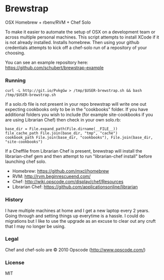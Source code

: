 # Brewstrap

OSX Homebrew + rbenv/RVM + Chef Solo

To make it easier to automate the setup of OSX on a development team or across multiple personal machines. This script attempts to install XCode if it is not already installed. Installs homebrew. Then using your github credentials attempts to kick off a chef-solo run of a repository of your choosing. 

You can see an example repository here: https://github.com/schubert/brewstrap-example

### Running

    curl -L http://git.io/PvkgGw > /tmp/$USER-brewstrap.sh && bash /tmp/$USER-brewstrap.sh

If a solo.rb file is not present in your repo brewstrap will write one out
expecting cookbooks only to be in the "cookbooks" folder. If you have additional
folders you wish to include (for example site-cookbooks if you are using
Librarian Chef) then check in your own solo.rb:

    base_dir = File.expand_path(File.dirname(__FILE__))
    file_cache_path File.join(base_dir, "tmp", "cache")
    cookbook_path File.join(base_dir, "cookbooks"), File.join(base_dir, "site-cookbooks")

If a Cheffile from Librarian Chef is present, brewstrap will install the
librarian-chef gem and then attempt to run "librarian-chef install" before
launching chef solo.

* Homebrew: https://github.com/mxcl/homebrew
* RVM: http://rvm.beginrescueend.com/
* Chef: http://wiki.opscode.com/display/chef/Resources
* Librarian Chef: https://github.com/applicationsonline/librarian

### History

I have multiple machines at home and I get a new laptop every 2 years. Going through and setting things up everytime is a hassle. I could do migrations but I like to use the upgrade as an excuse to clear out any cruft that I may no longer be using.

### Legal

Chef and chef-solo are © 2010 Opscode (http://www.opscode.com/)

### License

MIT

